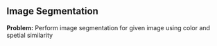 
##  Image Segmentation 
**Problem:** Perform image segmentation for given image using color and spetial similarity



